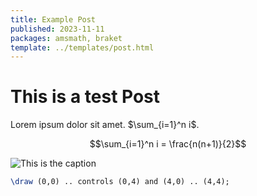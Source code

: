 ```yaml
---
title: Example Post
published: 2023-11-11
packages: amsmath, braket
template: ../templates/post.html
---
```


# This is a test Post

Lorem ipsum dolor sit amet. $\sum_{i=1}^n i$.

$$\sum_{i=1}^n i = \frac{n(n+1)}{2}$$

![This is the caption](/url/of/image.png)

~~~tikz {.arrows.meta width=300 height=150}
\draw (0,0) .. controls (0,4) and (4,0) .. (4,4);
~~~
